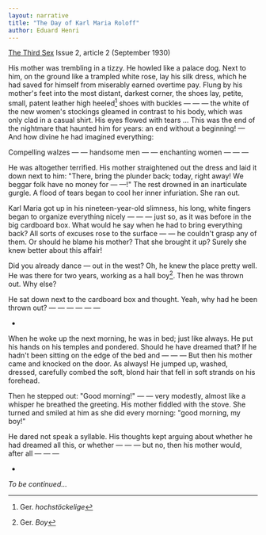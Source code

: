 ```yaml
---
layout: narrative
title: "The Day of Karl Maria Roloff"
author: Eduard Henri
---
```


[The Third Sex](/das-dritte-geschlecht/) Issue 2, article 2 (September 1930)

His mother was trembling in a tizzy. He howled like a palace dog. Next to him, on the ground like a trampled white rose, lay his silk dress, which he had saved for himself from miserably earned overtime pay. Flung by his mother's feet into the most distant, darkest corner, the shoes lay, petite, small, patent leather high heeled[^fn1] shoes with buckles &mdash; &mdash; &mdash; the white of the new women's stockings gleamed in contrast to his body, which was only clad in a casual shirt. His eyes flowed with tears &hellip; This was the end of the nightmare that haunted him for years: an end without a beginning! &mdash; And how divine he had imagined everything:

Compelling walzes &mdash; &mdash; handsome men &mdash; &mdash; enchanting women &mdash; &mdash; &mdash;

He was altogether terrified. His mother straightened out the dress and laid it down next to him: "There, bring the plunder back; today, right away! We beggar folk have no money for &mdash; &mdash;!" The rest drowned in an inarticulate gurgle. A flood of tears began to cool her inner infuriation. She ran out.

Karl Maria got up in his nineteen-year-old slimness, his long, white fingers began to organize everything nicely &mdash; &mdash; &mdash; just so, as it was before in the big cardboard box. What would he say when he had to bring everything back? All sorts of excuses rose to the surface &mdash; &mdash; he couldn't grasp any of them. Or should he blame his mother? That she brought it up? Surely she knew better about this affair!

Did you already dance &mdash; out in the west? Oh, he knew the place pretty well. He was there for two years, working as a hall boy[^fn2]. Then he was thrown out. Why else?

He sat down next to the cardboard box and thought. Yeah, why had he been thrown out? &mdash; &mdash; &mdash; &mdash; &mdash; &mdash; 

*

When he woke up the next morning, he was in bed; just like always. He put his hands on his temples and pondered. Should he have dreamed that? If he hadn't been sitting on the edge of the bed and &mdash; &mdash; &mdash; But then his mother came and knocked on the door. As always! He jumped up, washed, dressed, carefully combed the soft, blond hair that fell in soft strands on his forehead.

Then he stepped out: "Good morning!" &mdash; &mdash; very modestly, almost like a whisper he breathed the greeting. His mother fiddled with the stove. She turned and smiled at him as she did every morning: "good morning, my boy!"

He dared not speak a syllable. His thoughts kept arguing about whether he had dreamed all this, or whether &mdash; &mdash; &mdash; but no, then his mother would, after all &mdash; &mdash; &mdash; 

*

_To be continued..._

[^fn1]: Ger. _hochstöckelige_
[^fn2]: Ger. _Boy_